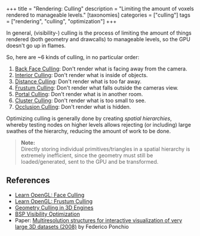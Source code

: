 +++
title = "Rendering: Culling"
description = "Limiting the amount of voxels rendered to manageable levels."
[taxonomies]
categories = ["culling"]
tags = ["rendering", "culling", "optimization"]
+++

In general, (visibility-) culling is the process of limiting the amount of things rendered
(both geometry and drawcalls) to manageable levels, so the GPU doesn't go up in flames.

<!-- more -->

So, here are ~6 kinds of culling, in no particular order:

1. [Back Face Culling](/wiki/backface-culling): Don't render what is facing away from the camera.
2. [Interior Culling](/wiki/interior-culling): Don't render what is inside of objects.
3. [Distance Culling](/wiki/distance-culling): Don't render what is too far away.
4. [Frustum Culling](/wiki/frustum-culling): Don't render what falls outside the cameras view.
5. [Portal Culling](/wiki/portal-culling): Don't render what is in another room.
6. [Cluster Culling](/wiki/cluster-culling): Don't render what is too small to see.
7. [Occlusion Culling](/wiki/occlusion-culling): Don't render what is hidden.

Optimizing culling is generally done by creating *spatial hierarchies*,
whereby testing nodes on higher levels allows rejecting (or including)
large swathes of the hierarchy, reducing the amount of work to be done.

> **Note:**  
> Directly storing individual primitives/triangles in a spatial hierarchy is extremely inefficient,
> since the geometry must still be loaded/generated, sent to the GPU and be transformed.

## References

- [Learn OpenGL: Face Culling](https://learnopengl.com/Advanced-OpenGL/Face-culling)
- [Learn OpenGL: Frustum Culling](https://learnopengl.com/Guest-Articles/2021/Scene/Frustum-Culling)
- [Geometry Culling in 3D Engines](https://archive.gamedev.net/archive/reference/programming/features/culling/index.html)
- [BSP Visibility Optimization](https://developer.valvesoftware.com/wiki/Visibility_optimization)
- Paper: [Multiresolution structures for interactive visualization of very large 3D datasets (2008)](https://d-nb.info/997062789/34) by Federico Ponchio
